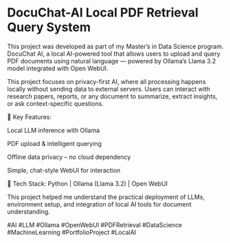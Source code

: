 # DocuChat-AI Local PDF Retrieval Query System
This project was developed as part of my Master’s in Data Science program. DocuChat AI, a local AI-powered tool that allows users to upload and query PDF documents using natural language — powered by Ollama’s Llama 3.2 model integrated with Open WebUI.

This project focuses on privacy-first AI, where all processing happens locally without sending data to external servers. Users can interact with research papers, reports, or any document to summarize, extract insights, or ask context-specific questions.

🔧 Key Features:

Local LLM inference with Ollama

PDF upload & intelligent querying

Offline data privacy – no cloud dependency

Simple, chat-style WebUI for interaction

🧠 Tech Stack: Python | Ollama (Llama 3.2) | Open WebUI

This project helped me understand the practical deployment of LLMs, environment setup, and integration of local AI tools for document understanding.

#AI #LLM #Ollama #OpenWebUI #PDFRetrieval #DataScience #MachineLearning #PortfolioProject #LocalAI
